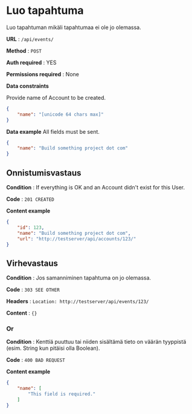 # Luo tapahtuma

Luo tapahtuman mikäli tapahtumaa ei ole jo olemassa.

**URL** : `/api/events/`

**Method** : `POST`

**Auth required** : YES

**Permissions required** : None

**Data constraints**

Provide name of Account to be created.

```json
{
    "name": "[unicode 64 chars max]"
}
```

**Data example** All fields must be sent.

```json
{
    "name": "Build something project dot com"
}
```

## Onnistumisvastaus

**Condition** : If everything is OK and an Account didn't exist for this User.

**Code** : `201 CREATED`

**Content example**

```json
{
    "id": 123,
    "name": "Build something project dot com",
    "url": "http://testserver/api/accounts/123/"
}
```

## Virhevastaus

**Condition** : Jos samanniminen tapahtuma on jo olemassa.

**Code** : `303 SEE OTHER`

**Headers** : `Location: http://testserver/api/events/123/`

**Content** : `{}`

### Or

**Condition** : Kenttiä puuttuu tai niiden sisältämä tieto on väärän tyyppistä (esim. String kun pitäisi olla Boolean).

**Code** : `400 BAD REQUEST`

**Content example**

```json
{
    "name": [
        "This field is required."
    ]
}
```
